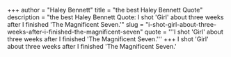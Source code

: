 +++
author = "Haley Bennett"
title = "the best Haley Bennett Quote"
description = "the best Haley Bennett Quote: I shot 'Girl' about three weeks after I finished 'The Magnificent Seven.'"
slug = "i-shot-girl-about-three-weeks-after-i-finished-the-magnificent-seven"
quote = '''I shot 'Girl' about three weeks after I finished 'The Magnificent Seven.'''
+++
I shot 'Girl' about three weeks after I finished 'The Magnificent Seven.'
